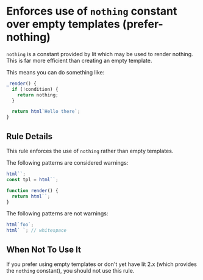 # Enforces use of `nothing` constant over empty templates (prefer-nothing)

`nothing` is a constant provided by lit which may be used to render
nothing. This is far more efficient than creating an empty template.

This means you can do something like:

```ts
_render() {
  if (!condition) {
    return nothing;
  }

  return html`Hello there`;
}
```

## Rule Details

This rule enforces the use of `nothing` rather than empty templates.

The following patterns are considered warnings:

```ts
html``;
const tpl = html``;

function render() {
  return html``;
}
```

The following patterns are not warnings:

```ts
html`foo`;
html` `; // whitespace
```

## When Not To Use It

If you prefer using empty templates or don't yet have lit 2.x (which provides
the `nothing` constant), you should not use this rule.
